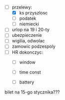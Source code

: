 - [ ] przelewy:
	- [x] ks przyszlosc
	- [ ] podatek
	- [ ] niemiecki
- [ ] urlop na 19 i 20-ty
- [ ] ubezpieczenie
- [ ] wigilia, odwolac
- [ ] zamowic podzespoly
- [ ] HR dokonczyc:
	- [ ] window
	- [ ] time const
	- [ ] battery


bilet na 15-go stycznika???